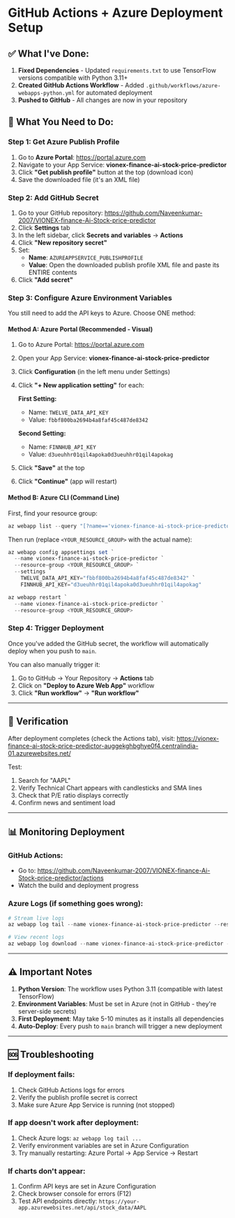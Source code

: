 # GitHub Actions + Azure Deployment Setup

## ✅ What I've Done:

1. **Fixed Dependencies** - Updated `requirements.txt` to use TensorFlow versions compatible with Python 3.11+
2. **Created GitHub Actions Workflow** - Added `.github/workflows/azure-webapps-python.yml` for automated deployment
3. **Pushed to GitHub** - All changes are now in your repository

## 🔧 What You Need to Do:

### Step 1: Get Azure Publish Profile

1. Go to **Azure Portal**: https://portal.azure.com
2. Navigate to your App Service: **vionex-finance-ai-stock-price-predictor**
3. Click **"Get publish profile"** button at the top (download icon)
4. Save the downloaded file (it's an XML file)

### Step 2: Add GitHub Secret

1. Go to your GitHub repository: https://github.com/Naveenkumar-2007/VIONEX-finance-Ai-Stock-price-predictor
2. Click **Settings** tab
3. In the left sidebar, click **Secrets and variables** → **Actions**
4. Click **"New repository secret"**
5. Set:
   - **Name**: `AZUREAPPSERVICE_PUBLISHPROFILE`
   - **Value**: Open the downloaded publish profile XML file and paste its ENTIRE contents
6. Click **"Add secret"**

### Step 3: Configure Azure Environment Variables

You still need to add the API keys to Azure. Choose ONE method:

#### Method A: Azure Portal (Recommended - Visual)

1. Go to Azure Portal: https://portal.azure.com
2. Open your App Service: **vionex-finance-ai-stock-price-predictor**
3. Click **Configuration** (in the left menu under Settings)
4. Click **"+ New application setting"** for each:
   
   **First Setting:**
   - Name: `TWELVE_DATA_API_KEY`
   - Value: `fbbf800ba2694b4a8faf45c487de8342`
   
   **Second Setting:**
   - Name: `FINNHUB_API_KEY`
   - Value: `d3ueuhhr01qil4apoka0d3ueuhhr01qil4apokag`

5. Click **"Save"** at the top
6. Click **"Continue"** (app will restart)

#### Method B: Azure CLI (Command Line)

First, find your resource group:
```powershell
az webapp list --query "[?name=='vionex-finance-ai-stock-price-predictor'].{Name:name, ResourceGroup:resourceGroup}" --output table
```

Then run (replace `<YOUR_RESOURCE_GROUP>` with the actual name):
```powershell
az webapp config appsettings set `
  --name vionex-finance-ai-stock-price-predictor `
  --resource-group <YOUR_RESOURCE_GROUP> `
  --settings `
    TWELVE_DATA_API_KEY="fbbf800ba2694b4a8faf45c487de8342" `
    FINNHUB_API_KEY="d3ueuhhr01qil4apoka0d3ueuhhr01qil4apokag"

az webapp restart `
  --name vionex-finance-ai-stock-price-predictor `
  --resource-group <YOUR_RESOURCE_GROUP>
```

### Step 4: Trigger Deployment

Once you've added the GitHub secret, the workflow will automatically deploy when you push to `main`.

You can also manually trigger it:
1. Go to GitHub → Your Repository → **Actions** tab
2. Click on **"Deploy to Azure Web App"** workflow
3. Click **"Run workflow"** → **"Run workflow"**

---

## 🎯 Verification

After deployment completes (check the Actions tab), visit:
https://vionex-finance-ai-stock-price-predictor-auggekghbghye0f4.centralindia-01.azurewebsites.net/

Test:
1. Search for "AAPL"
2. Verify Technical Chart appears with candlesticks and SMA lines
3. Check that P/E ratio displays correctly
4. Confirm news and sentiment load

---

## 📊 Monitoring Deployment

### GitHub Actions:
- Go to: https://github.com/Naveenkumar-2007/VIONEX-finance-Ai-Stock-price-predictor/actions
- Watch the build and deployment progress

### Azure Logs (if something goes wrong):
```powershell
# Stream live logs
az webapp log tail --name vionex-finance-ai-stock-price-predictor --resource-group <YOUR_RESOURCE_GROUP>

# View recent logs
az webapp log download --name vionex-finance-ai-stock-price-predictor --resource-group <YOUR_RESOURCE_GROUP>
```

---

## ⚠️ Important Notes

1. **Python Version**: The workflow uses Python 3.11 (compatible with latest TensorFlow)
2. **Environment Variables**: Must be set in Azure (not in GitHub - they're server-side secrets)
3. **First Deployment**: May take 5-10 minutes as it installs all dependencies
4. **Auto-Deploy**: Every push to `main` branch will trigger a new deployment

---

## 🆘 Troubleshooting

### If deployment fails:
1. Check GitHub Actions logs for errors
2. Verify the publish profile secret is correct
3. Make sure Azure App Service is running (not stopped)

### If app doesn't work after deployment:
1. Check Azure logs: `az webapp log tail ...`
2. Verify environment variables are set in Azure Configuration
3. Try manually restarting: Azure Portal → App Service → Restart

### If charts don't appear:
1. Confirm API keys are set in Azure Configuration
2. Check browser console for errors (F12)
3. Test API endpoints directly: `https://your-app.azurewebsites.net/api/stock_data/AAPL`
